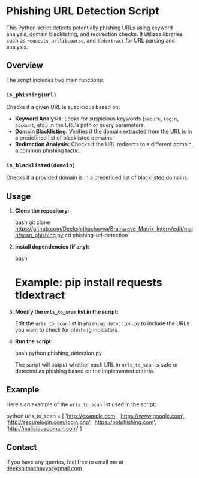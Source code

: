 # Phishing URL Detection Script

This Python script detects potentially phishing URLs using keyword analysis, domain blacklisting, and redirection checks. It utilizes libraries such as `requests`, `urllib.parse`, and `tldextract` for URL parsing and analysis.

## Overview

The script includes two main functions:

### `is_phishing(url)`

Checks if a given URL is suspicious based on:
- **Keyword Analysis:** Looks for suspicious keywords (`secure`, `login`, `account`, etc.) in the URL's path or query parameters.
- **Domain Blacklisting:** Verifies if the domain extracted from the URL is in a predefined list of blacklisted domains.
- **Redirection Analysis:** Checks if the URL redirects to a different domain, a common phishing tactic.

### `is_blacklisted(domain)`

Checks if a provided domain is in a predefined list of blacklisted domains.

## Usage

1. **Clone the repository:**

   bash
   git clone https://github.com/Deekshithachavva/Brainwave_Matrix_Intern/edit/main/scan_phishing.py
   cd phishing-url-detection
   

2. **Install dependencies (if any):**

   bash
   # Example: pip install requests tldextract
   

3. **Modify the `urls_to_scan` list in the script:**

   Edit the `urls_to_scan` list in `phishing_detection.py` to include the URLs you want to check for phishing indicators.

4. **Run the script:**

   bash
   python phishing_detection.py
   

   The script will output whether each URL in `urls_to_scan` is safe or detected as phishing based on the implemented criteria.

## Example

Here's an example of the `urls_to_scan` list used in the script:

python
urls_to_scan = [
    'http://example.com',
    'https://www.google.com',
    'http://securelogin.com/login.php',
    'https://notphishing.com',
    'http://maliciousdomain.com'
]


## Contact

if you have any queries, feel free to email me at deekshithachavva@gmail.com 

